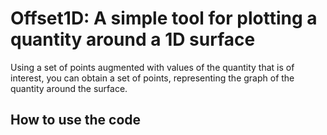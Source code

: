 # Offset1D: A simple tool for plotting a quantity around a 1D surface
Using a set of points augmented with values of the quantity that is of interest, you can obtain a set of points, representing the graph of the quantity around the surface.


## How to use the code

